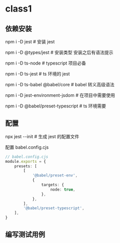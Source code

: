 # class1

## 依赖安装

npm i -D jest # 安装 jest

npm i -D @types/jest # 安装类型 安装之后有语法提示

npm i -D ts-node # typescript 项目必备

npm i -D ts-jest # ts 环境的 jest

npm i -D ts-babel @babel/core # babel 转义高级语法

npm i -D jest-environment-jsdom # 在项目中需要使用

npm i -D @babel/preset-typescript # ts 环境需要

## 配置

npx jest --init # 生成 jest 的配置文件

配置 babel.config.cjs

```ts
// babel.config.cjs
module.exports = {
	presets: [
		[
			'@babel/preset-env',
			{
				targets: {
					node: true,
				},
			},
		],
		'@babel/preset-typescript',
	],
}
```

## 编写测试用例
